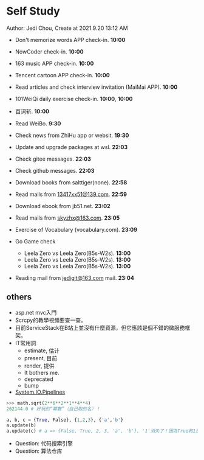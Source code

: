 # Self Study

Author: Jedi Chou, Create at 2021.9.20 13:12 AM

* Don't memorize words APP check-in. **10:00**
* NowCoder check-in. **10:00**
* 163 music APP check-in. **10:00**
* Tencent cartoon APP check-in. **10:00**
* Read articles and check interview invitation (MaiMai APP). **10:00**
* 101WeiQi daily exercise check-in. **10:00**, **10:00**
* 百词斩. **10:00**

* Read WeiBo. **9:30**
* Check news from ZhiHu app or websit. **19:30**
* Update and upgrade packages at wsl. **22:03**
* Check gitee messages. **22:03**
* Check github messages. **22:03**
* Download books from salttiger(none). **22:58**
* Read mails from 13417xx51@139.com. **22:59**
* Download ebook from jb51.net. **23:02**
* Read mails from skyzhx@163.com. **23:05**
* Exercise of Vocabulary (vocabulary.com). **23:09**

* Go Game check
  * Leela Zero vs Leela Zero(B5s-W2s). **13:00**
  * Leela Zero vs Leela Zero(B5s-W2s). **13:00**
  * Leela Zero vs Leela Zero(B5s-W2s). **13:00**
* Reading mail from jedigit@163.com mail. **23:04**

## others

* asp.net mvc入門
* Scrcpy的教學視頻要查一查。
* 目前ServiceStack在B站上並沒有什麼資源，但它應該是個不錯的微服務框架。
* IT常用詞
  * estimate, 估计
  * present, 目前
  * render, 提供
  * It bothers me.
  * deprecated
  * bump
* [System.IO.Pipelines](https://docs.microsoft.com/zh-cn/dotnet/standard/io/pipelines)

```python
>>> math.sqrt(2**6**2**1**4**4)
262144.0 # 好玩的“冪數”（自己取的名）！
```

```python
a, b, c = {True, False}, {1,2,3}, {'a','b'}
a.update(b)
a.update(c) # a => {False, True, 2, 3, 'a', 'b'}, '1'消失了！因為True和1是等價的！
```

* Question: 代码搜索引擎
* Question: 算法仓库
